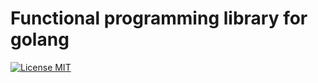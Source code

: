 # Functional programming library for golang

[![License MIT][License-Image]][License-Url]

[License-Image]: https://img.shields.io/badge/License-MIT-blue.svg
[License-Url]: https://opensource.org/license/MIT
